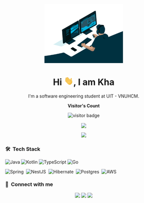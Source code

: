 <p align="center"><img src="https://github.com/ngoduongkha/ngoduongkha/blob/master/assets/coding.gif" width="50%" height="50%"></p>
<h1 align="center">Hi <img src="https://raw.githubusercontent.com/KevinPatel04/KevinPatel04/master/Hi.gif" width="30px">, I am Kha </h1>

<p align="center" width="150px">I'm a software engineering student at UIT - VNUHCM.</p>

<p align="center"><b>Visitor's Count</b></p>
<p align="center"><img src="https://profile-counter.glitch.me/ngoduongkha/count.svg" alt="visitor badge"/></p>
<p align="center">
<picture>
    <source
        srcset="https://github-readme-stats.vercel.app/api/top-langs?username=ngoduongkha&layout=compact&langs_count=8&card_width=320&theme=highcontrast"
        media="(prefers-color-scheme: dark)"
    />
    <source
        srcset="https://github-readme-stats.vercel.app/api/top-langs?username=ngoduongkha&layout=compact&langs_count=8&card_width=320&theme=buefy"
        media="(prefers-color-scheme: light), (prefers-color-scheme: no-preference)"
    />
<img align="center" src="https://github-readme-stats.vercel.app/api/top-langs?username=ngoduongkha&layout=compact&langs_count=8&card_width=320&theme=buefy" />
</picture>

</p>

<p align="center">
<picture>
  <source
    srcset="https://github-readme-stats.vercel.app/api?username=ngoduongkha&show_icons=true&theme=highcontrast"
    media="(prefers-color-scheme: dark)"
  />
  <source
    srcset="https://github-readme-stats.vercel.app/api?username=ngoduongkha&show_icons=true&theme=buefy"
    media="(prefers-color-scheme: light), (prefers-color-scheme: no-preference)"
  />
  <img src="https://github-readme-stats.vercel.app/api?username=ngoduongkha&show_icons=true&theme=buefy" />
</picture>
</p>

### 🛠 &nbsp;Tech Stack
![Java](https://img.shields.io/badge/java-%23ED8B00.svg?style=flat&logo=openjdk&logoColor=white)
![Kotlin](https://img.shields.io/badge/kotlin-%237F52FF.svg?style=flat&logo=kotlin&logoColor=white)
![TypeScript](https://img.shields.io/badge/typescript-%23007ACC.svg?style=flat&logo=typescript&logoColor=white)
![Go](https://img.shields.io/badge/go-%2300ADD8.svg?style=flat&logo=go&logoColor=white)

![Spring](https://img.shields.io/badge/spring-%236DB33F.svg?style=flat&logo=spring&logoColor=white)&nbsp;
![NestJS](https://img.shields.io/badge/nestjs-%23E0234E.svg?style=flat&logo=nestjs&logoColor=white)&nbsp;
![Hibernate](https://img.shields.io/badge/Hibernate-59666C?style=flat&logo=Hibernate&logoColor=white)&nbsp;
![Postgres](https://img.shields.io/badge/postgres-%23316192.svg?style=flat&logo=postgresql&logoColor=white)&nbsp;
![AWS](https://img.shields.io/badge/AWS-%23FF9900.svg?style=flat&logo=amazon-aws&logoColor=white)&nbsp;

### :link: &nbsp;Connect with me

<p align="center">
<a href="mailto:ngoduongkhakg2001@gmail.com"><img src="https://img.shields.io/badge/Gmail-D14836?style=for-the-badge&logo=Gmail&logoColor=white"/></a>
<a href="https://github.com/ngoduongkha"><img src="https://img.shields.io/badge/GitHub-100000?style=for-the-badge&logo=github&logoColor=white"/></a>
<a href="https://www.linkedin.com/in/ngoduongkha/"><img src="https://img.shields.io/badge/LinkedIn-0077B5?style=for-the-badge&logo=linkedin&logoColor=white"/></a>
</p>
